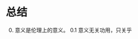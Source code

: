 # 总结

0. 意义是伦理上的意义。
	0.1 意义无关功用，只关乎
<!--stackedit_data:
eyJoaXN0b3J5IjpbMTQzNDk5MjEyOCwtMTgzMDE2NTcxOV19
-->